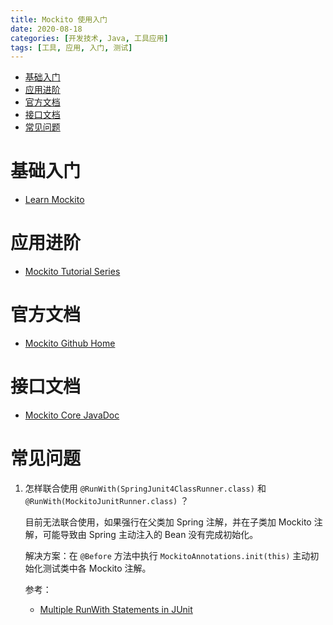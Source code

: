 ```yaml
---
title: Mockito 使用入门
date: 2020-08-18
categories: [开发技术, Java, 工具应用]
tags: [工具, 应用, 入门, 测试]
---
```

- [基础入门](#基础入门)
- [应用进阶](#应用进阶)
- [官方文档](#官方文档)
- [接口文档](#接口文档)
- [常见问题](#常见问题)

# 基础入门
* [Learn Mockito](https://www.tutorialspoint.com/mockito/index.htm)

# 应用进阶
* [Mockito Tutorial Series](https://www.baeldung.com/mockito-series)

# 官方文档
* [Mockito Github Home](https://github.com/mockito/mockito/wiki)

# 接口文档
* [Mockito Core JavaDoc](https://javadoc.io/static/org.mockito/mockito-core/3.5.0/org/mockito/Mockito.html)

# 常见问题
1. 怎样联合使用 `@RunWith(SpringJunit4ClassRunner.class)` 和 `@RunWith(MockitoJunitRunner.class)` ？
   
   目前无法联合使用，如果强行在父类加 Spring 注解，并在子类加 Mockito 注解，可能导致由 Spring 主动注入的 Bean 没有完成初始化。

   解决方案：在 `@Before` 方法中执行 `MockitoAnnotations.init(this)` 主动初始化测试类中各 Mockito 注解。

   参考：
   * [Multiple RunWith Statements in JUnit](https://stackoverflow.com/questions/24431427/multiple-runwith-statements-in-junit)